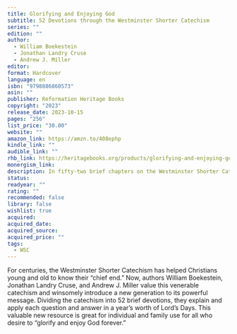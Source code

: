```yaml
---
title: Glorifying and Enjoying God
subtitle: 52 Devotions through the Westminster Shorter Catechism
series: ""
edition: ""
author:
  - William Boekestein
  - Jonathan Landry Cruse
  - Andrew J. Miller
editor: 
format: Hardcover
language: en
isbn: "9798886860573"
asin: ""
publisher: Reformation Heritage Books
copyright: "2023"
release_date: 2023-10-15
pages: "256"
list_price: "30.00"
website: ""
amazon_link: https://amzn.to/408ephp
kindle_link: ""
audible_link: ""
rhb_link: https://heritagebooks.org/products/glorifying-and-enjoying-god-52-devotions-through-the-westminster-shorter-catechism-boekestein-cruse-miller.html
monergism_link: 
description: In fifty-two brief chapters on the Westminster Shorter Catechism, you will learn how true joy is found in the God of our salvation. Written by three Presbyterian pastors, this devotional will help you and your family glorify God together.
status: 
readyear: ""
rating: ""
recommended: false
library: false
wishlist: true
acquired: 
acquired_date: 
acquired_source: 
acquired_price: ""
tags:
  - WSC
---
```

For centuries, the Westminster Shorter Catechism has helped Christians young and old to know their “chief end.” Now, authors William Boekestein, Jonathan Landry Cruse, and Andrew J. Miller value this venerable catechism and winsomely introduce a new generation to its powerful message. Dividing the catechism into 52 brief devotions, they explain and apply each question and answer in a year’s worth of Lord’s Days. This valuable new resource is great for individual and family use for all who desire to “glorify and enjoy God forever.”